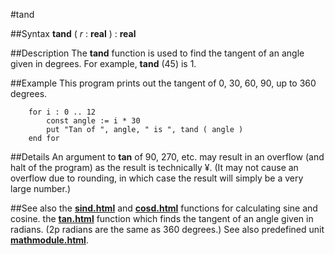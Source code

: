 
#tand

##Syntax
**tand** ( _r_ : **real** ) : **real**



##Description
The **tand** function is used to find the tangent of an angle given in degrees. For example, **tand** (45) is 1.



##Example
This program prints out the tangent of 0, 30, 60, 90, up to 360 degrees.


        for i : 0 .. 12
            const angle := i * 30
            put "Tan of ", angle, " is ", tand ( angle )
        end for
##Details
An argument to **tan** of 90, 270, etc. may result in an overflow (and halt of the program) as the result is technically &yen;. (It may not cause an overflow due to rounding, in which case the result will simply be a very large number.)



##See also
the **[sind.html](sind)** and **[cosd.html](cosd)** functions for calculating sine and cosine.
the **[tan.html](tan)** function which finds the tangent of an angle given in radians. (2p radians are the same as 360 degrees.)
See also predefined unit **[mathmodule.html](Math)**.


